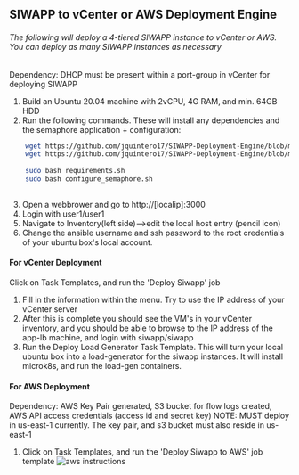 ## SIWAPP to vCenter or AWS Deployment Engine
###### The following will deploy a 4-tiered SIWAPP instance to vCenter or AWS. You can deploy as many SIWAPP instances as necessary
Dependency: DHCP must be present within a port-group in vCenter for deploying SIWAPP

1. Build an Ubuntu 20.04 machine with 2vCPU, 4G RAM, and min. 64GB HDD
2. Run the following commands. These will install any dependencies and the semaphore application + configuration:

```bash
    wget https://github.com/jquintero17/SIWAPP-Deployment-Engine/blob/main/requirements.sh && chmod +x requirements.sh
    wget https://github.com/jquintero17/SIWAPP-Deployment-Engine/blob/main/configure_semaphore.sh && chmod +x configure_semaphore.sh
    
    sudo bash requirements.sh
    sudo bash configure_semaphore.sh
    
```
3. Open a webbrower and go to http://[localip]:3000
4. Login with user1/user1
5. Navigate to Inventory(left side)-->edit the local host entry (pencil icon)
6. Change the ansible username and ssh password to the root credentials of your ubuntu box's local account.

#### For vCenter Deployment
Click on Task Templates, and run the 'Deploy Siwapp' job
1. Fill in the information within the menu. Try to use the IP address of your vCenter server
2. After this is complete you should see the VM's in your vCenter inventory, and you should be able to browse to the IP address of the app-lb machine, and login with siwapp/siwapp
3. Run the Deploy Load Generator Task Template. This will turn your local ubuntu box into a load-generator for the siwapp instances. It will install microk8s, and run the load-gen containers. 

#### For AWS Deployment
Dependency: AWS Key Pair generated, S3 bucket for flow logs created, AWS API access credentials (access id and secret key)
NOTE: MUST deploy in us-east-1 currently. The key pair, and s3 bucket must also reside in us-east-1

1. Click on Task Templates, and run the 'Deploy Siwapp to AWS' job template
![aws instructions](aws_siwapp_help.png)
